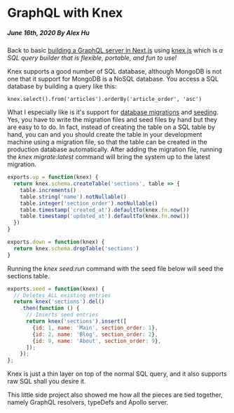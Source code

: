 # GraphQL with Knex
##### June 16th, 2020 By Alex Hu

Back to basic [building a GraphQL server in Next.js](https://www.youtube.com/watch?v=Hn5neKIfJs8)
using [knex.js](https://github.com/knex/knex) which is *a SQL query builder that is flexible, portable, and fun to use!*

Knex supports a good number of SQL database, although MongoDB is not one that it support for MongoDB is a NoSQL database.
You access a SQL database by building a query like this:
```
knex.select().from('articles').orderBy('article_order', 'asc')
```
What I especially like is it's support for [database migrations](http://perkframework.com/v1/guides/database-migrations-knex.html)
and [seeding](https://dev.to/cesareferrari/database-seeding-with-knex-51gf). Yes, you have to write the migration files and seed files
by hand but they are easy to to do. In fact, instead of creating the table on a SQL table by hand, you can and you should create the
table in your development machine using a migration file, so that the table can be created in the production database automatically.
After adding the migration file, running the *knex migrate:latest* command will bring the system up to the latest migration.

```js
exports.up = function(knex) {
  return knex.schema.createTable('sections', table => {
    table.increments()
    table.string('name').notNullable()
    table.integer('section_order').notNullable()
    table.timestamp('created_at').defaultTo(knex.fn.now())
    table.timestamp('updated_at').defaultTo(knex.fn.now())
  })
}

exports.down = function(knex) {
  return knex.schema.dropTable('sections')
}
```

Running the *knex seed:run* command with the seed file below will seed the sections table.

```js
exports.seed = function(knex) {
  // Deletes ALL existing entries
  return knex('sections').del()
    .then(function () {
      // Inserts seed entries
      return knex('sections').insert([
        {id: 1, name: 'Main', section_order: 1},
        {id: 2, name: 'Blog', section_order: 2},
        {id: 9, name: 'About', section_order: 9},
      ]);
    });
};
```
Knex is just a thin layer on top of the normal SQL query, and it also supports raw SQL shall you desire it.

This little side project also showed me how all the pieces are tied together, namely GraphQL resolvers, typeDefs
and Apollo server.

